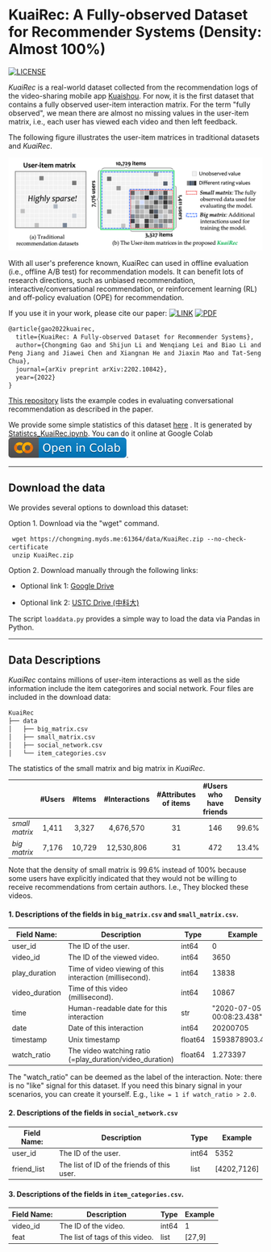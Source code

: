 # KuaiRec: A Fully-observed Dataset for Recommender Systems (Density: Almost 100%)

[![LICENSE](https://img.shields.io/badge/license-CC%20BY--SA%204.0-green)](https://github.com/chongminggao/KuaiRec/blob/main/LICENSE)

*KuaiRec* is a real-world dataset collected from the recommendation logs of the video-sharing mobile app [Kuaishou](https://www.kuaishou.com/cn). For now, it is the first dataset that contains a fully observed user-item interaction matrix. For the term "fully observed", we mean there are almost no missing values in the user-item matrix,  i.e., each user has viewed each video and then left feedback. 

The following figure illustrates the user-item matrices in traditional datasets and *KuaiRec*.

![kuaidata](./figs/KuaiRec.png)

With all user's preference known, KuaiRec can used in offline evaluation (i.e., offline A/B test) for recommendation models. It can benefit lots of research directions, such as unbiased recommendation, interactive/conversational recommendation, or reinforcement learning (RL) and off-policy evaluation (OPE) for recommendation.

If you use it in your work, please cite our paper:
 [![LINK](https://img.shields.io/badge/-Paper%20Link-lightgrey)](https://arxiv.org/abs/2202.10842) [![PDF](https://img.shields.io/badge/-PDF-red)](https://arxiv.org/pdf/2202.10842.pdf)

```
@article{gao2022kuairec,
  title={KuaiRec: A Fully-observed Dataset for Recommender Systems}, 
  author={Chongming Gao and Shijun Li and Wenqiang Lei and Biao Li and Peng Jiang and Jiawei Chen and Xiangnan He and Jiaxin Mao and Tat-Seng Chua},
  journal={arXiv preprint arXiv:2202.10842},
  year={2022}
}
```

[This repository](https://github.com/xiwenchao/fully_observed_demo) lists the example codes in evaluating conversational recommendation as described in the paper.

We provide some simple statistics of this dataset [here](https://chongminggao.github.io/KuaiRec/Statistcs_KuaiRec.html) . It is generated by [Statistcs_KuaiRec.ipynb](https://github.com/chongminggao/KuaiRec/blob/main/Statistcs_KuaiRec.ipynb). You can do it online at Google Colab [![colab](./figs/colab-badge.svg)](https://colab.research.google.com/github/chongminggao/KuaiRec/blob/main/Statistcs_KuaiRec.ipynb).

---

## Download the data

We provides several options to download this dataset:

  Option 1. Download via the "wget" command.

```shell
 wget https://chongming.myds.me:61364/data/KuaiRec.zip --no-check-certificate
 unzip KuaiRec.zip
```
  Option 2. Download manually through the following links:

  - Optional link 1: [Google Drive](https://drive.google.com/file/d/1qe5hOSBxzIuxBb1G_Ih5X-O65QElollE/view?usp=sharing)

  - Optional link 2: [USTC Drive (中科大)](https://rec.ustc.edu.cn/share/35cc0260-9461-11ec-aa37-c3875710aabd)

The script `loaddata.py` provides a simple way to load the data via Pandas in Python.

---

## Data Descriptions

*KuaiRec* contains millions of user-item interactions as well as the side information include the item categorires and social network. Four files are included in the download data: 

  ```shell
  KuaiRec
  ├── data
  │   ├── big_matrix.csv          
  │   ├── small_matrix.csv
  │   ├── social_network.csv
  │   └── item_categories.csv
  ```

The statistics of the small matrix and big matrix in *KuaiRec*.

|                | #Users | #Items | #Interactions | #Attributes of items | #Users who have friends | Density |
| -------------- | :----: | :----: |  :----: | :------------------: | :---------------------: | :-----: |
| *small matrix* | 1,411  | 3,327  | 4,676,570 |          31          | 146 |  99.6%  |
| *big matrix*   | 7,176  | 10,729 | 12,530,806 |          31          | 472 | 13.4% |

Note that the density of small matrix is 99.6% instead of 100% because some users have explicitly indicated that they would not be willing to receive recommendations from certain authors. I.e., They blocked these videos.

#### 1. Descriptions of the fields in `big_matrix.csv` and `small_matrix.csv`. 

| Field Name:    | Description                                              | Type    | Example                   |
| -------------- | -------------------------------------------------------- | ------- | ------------------------- |
| user_id        | The ID of the user.                                      | int64   | 0                         |
| video_id       | The ID of the viewed video.                              | int64   | 3650                      |
| play_duration  | Time of video viewing of this interaction (millisecond). | int64   | 13838                     |
| video_duration | Time of this video (millisecond).                        | int64   | 10867                     |
| time           | Human-readable date for this interaction                 | str     | "2020-07-05 00:08:23.438" |
| date           | Date of this interaction                                 | int64   | 20200705                  |
| timestamp      | Unix timestamp                                           | float64 | 1593878903.438            |
| watch_ratio    | The video watching ratio (=play_duration/video_duration) | float64 | 1.273397                  |

The "watch_ratio" can be deemed as the label of the interaction. Note: there is no "like" signal for this dataset. If you need this binary signal in your scenarios, you can create it yourself. E.g., `like = 1 if watch_ratio > 2.0`.

#### 2. Descriptions of the fields in `social_network.csv`

| Field Name: | Description                                 | Type  | Example     |
| ----------- | ------------------------------------------- | ----- | ----------- |
| user_id     | The ID of the user.                         | int64 | 5352        |
| friend_list | The list of ID of the friends of this user. | list  | [4202,7126] |

#### 3. Descriptions of the fields in `item_categories.csv`. 

| Field Name: | Description                     | Type  | Example |
| ----------- | ------------------------------- | ----- | ------- |
| video_id    | The ID of the video.            | int64 | 1       |
| feat        | The list of tags of this video. | list  | [27,9]  |
